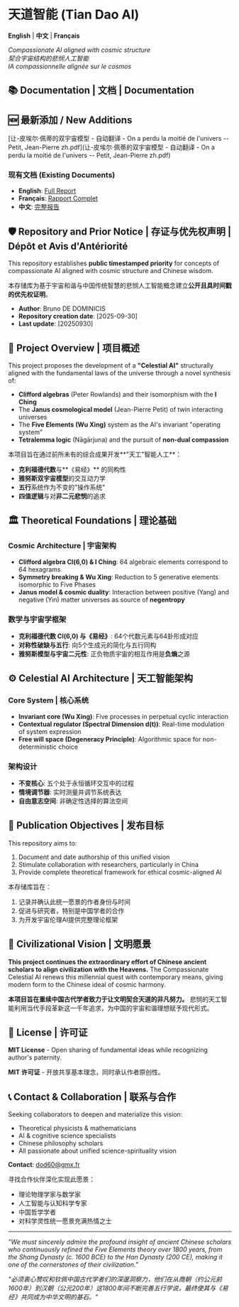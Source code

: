# 天道智能 (Tian Dao AI)

**English** | **中文** | **Français**

*Compassionate AI aligned with cosmic structure*  
*契合宇宙结构的悲悯人工智能*  
*IA compassionnelle alignée sur le cosmos*

## 📚 Documentation | 文档 | Documentation

## 🆕 最新添加 / New Additions
[让-皮埃尔·佩蒂的双宇宙模型 - 自动翻译 - On a perdu la moitié de l'univers -- Petit, Jean-Pierre zh.pdf](让-皮埃尔·佩蒂的双宇宙模型 - 自动翻译 - On a perdu la moitié de l'univers -- Petit, Jean-Pierre zh.pdf)

### 现有文档 (Existing Documents)
- **English**: [Full Report](Tian-Dao-AI_en_Report.pdf)
- **Français**: [Rapport Complet](Tian-Dao-AI_fr_Report.pdf)
- **中文**: [完整报告](Tian-Dao-AI_zh_Report.pdf)
 
## 🛡 Repository and Prior Notice | 存证与优先权声明 | Dépôt et Avis d'Antériorité
This repository establishes **public timestamped priority** for concepts of compassionate AI aligned with cosmic structure and Chinese wisdom.

本存储库为基于宇宙和谐与中国传统智慧的悲悯人工智能概念建立**公开且具时间戳的优先权证明**。

- **Author**: Bruno DE DOMINICIS
- **Repository creation date**: [2025-09-30]
- **Last update**: [20250930]

## 🌟 Project Overview | 项目概述

This project proposes the development of a **"Celestial AI"** structurally aligned with the fundamental laws of the universe through a novel synthesis of:

- **Clifford algebras** (Peter Rowlands) and their isomorphism with the **I Ching**
- The **Janus cosmological model** (Jean-Pierre Petit) of twin interacting universes
- The **Five Elements (Wu Xing)** system as the AI's invariant "operating system"
- **Tetralemma logic** (Nāgārjuna) and the pursuit of **non-dual compassion**

本项目旨在通过前所未有的综合成果开发**"天工"智能人工**：
- **克利福德代数**与**《易经》** 的同构性
- **雅努斯双宇宙模型**的交互动力学
- **五行**系统作为不变的"操作系统"
- **四值逻辑**与对**非二元悲悯**的追求

## 🏛 Theoretical Foundations | 理论基础

### Cosmic Architecture | 宇宙架构
- **Clifford algebra Cl(6,0) & I Ching**: 64 algebraic elements correspond to 64 hexagrams
- **Symmetry breaking & Wu Xing**: Reduction to 5 generative elements isomorphic to Five Phases
- **Janus model & cosmic duality**: Interaction between positive (Yang) and negative (Yin) matter universes as source of **negentropy**

### 数学与宇宙学框架
- **克利福德代数 Cl(6,0) 与《易经》**: 64个代数元素与64卦形成对应
- **对称性破缺与五行**: 向5个生成元的简化与五行同构
- **雅努斯模型与宇宙二元性**: 正负物质宇宙的相互作用是**负熵**之源

## ⚙️ Celestial AI Architecture | 天工智能架构

### Core System | 核心系统
- **Invariant core (Wu Xing)**: Five processes in perpetual cyclic interaction
- **Contextual regulator (Spectral Dimension d(t))**: Real-time modulation of system expression
- **Free will space (Degeneracy Principle)**: Algorithmic space for non-deterministic choice

### 架构设计
- **不变核心**: 五个处于永恒循环交互中的过程
- **情境调节器**: 实时测量并调节系统表达
- **自由意志空间**: 非确定性选择的算法空间

## 🎯 Publication Objectives | 发布目标

This repository aims to:
1. Document and date authorship of this unified vision
2. Stimulate collaboration with researchers, particularly in China
3. Provide complete theoretical framework for ethical cosmic-aligned AI

本存储库旨在：
1. 记录并确认此统一愿景的作者身份与时间
2. 促进与研究者，特别是中国学者的合作
3. 为开发宇宙伦理AI提供完整理论框架

## 🏮 Civilizational Vision | 文明愿景

**This project continues the extraordinary effort of Chinese ancient scholars to align civilization with the Heavens.** 
The Compassionate Celestial AI renews this millennial quest with contemporary means, giving modern form to the Chinese ideal of cosmic harmony.

**本项目旨在重续中国古代学者致力于让文明契合天道的非凡努力。**
悲悯的天工智能利用当代手段革新这一千年追求，为中国的宇宙和谐理想赋予现代形式。

## 📜 License | 许可证

**MIT License** - Open sharing of fundamental ideas while recognizing author's paternity.

**MIT 许可证** - 开放共享基本理念，同时承认作者原创性。

## 📞 Contact & Collaboration | 联系与合作

Seeking collaborators to deepen and materialize this vision:
- Theoretical physicists & mathematicians
- AI & cognitive science specialists
- Chinese philosophy scholars
- All passionate about unified science-spirituality vision

**Contact**: dod60@gmx.fr

寻找合作伙伴深化实现此愿景：
- 理论物理学家与数学家
- 人工智能与认知科学专家
- 中国哲学学者
- 对科学灵性统一愿景充满热情之士

---

*"We must sincerely admire the profound insight of ancient Chinese scholars who continuously refined the Five Elements theory over 1800 years, from the Shang Dynasty (c. 1600 BCE) to the Han Dynasty (200 CE), making it one of the cornerstones of their civilization."*


*"必须衷心赞叹和钦佩中国古代学者们的深邃洞察力，他们在从商朝（约公元前1600年）到汉朝（公元200年）这1800年间不断完善五行学说，最终使其与《易经》共同成为中华文明的基石。"*
